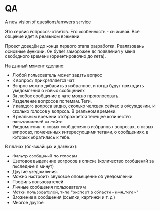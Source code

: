 # QA
A new vision of questions/answers service

Это сервис вопросов-ответов. Его особенность - он живой. Всё общение идёт в реальном времени.

Проект доведён до конца первого этапа разработки. Реализованы основные функции.
Он будет заморожен до появления у меня свободного времени (ориентировочно до лета).

На данный момент сделано:
- Любой пользователь может задать вопрос
- К вопросу прикрепляется чат
- Вопрос можно добавить в избранное, и тогда будут приходить уведомления о новых сообщениях
- За любое сообщение в чате можно проголосовать.
- Разделение вопросов по темам. Теги.
- У каждого вопроса видно, сколько человек сейчас в обсуждении. И сколько голосов у вопроса. В реальном времени.
- В реальном времени отображается текущее количество пользователей на сайте.
- Уведомления: о новых сообщениях в избранных вопросах, о новых вопросах, помеченных интересующими тегами, о сообщениях,
в которых обратились к тебе.

В планах (близжайщих и далёких):

- Фильтр сообщений по голосам.
- Цветовое выделение вопросов в списке (количество сообщений за последние n минут)
- Другие уведомления.
- Можно настроить звуковое оповещение об уведомлении.
- Профиль пользователей
- Личные сообщения пользователям
- Метки пользователей, типа "эксперт в области <имя_тега>"
- Вложения в сообщения (ссылки, картинки и т. д.)
- Многое другое
